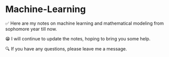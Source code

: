 # Machine-Learning
:white_check_mark: ​Here are my notes on machine learning and mathematical modeling from sophomore year till now.

:grin: ​I will continue to update the notes, hoping to bring you some help.

:mag: ​If you have any questions, please leave me a message.
